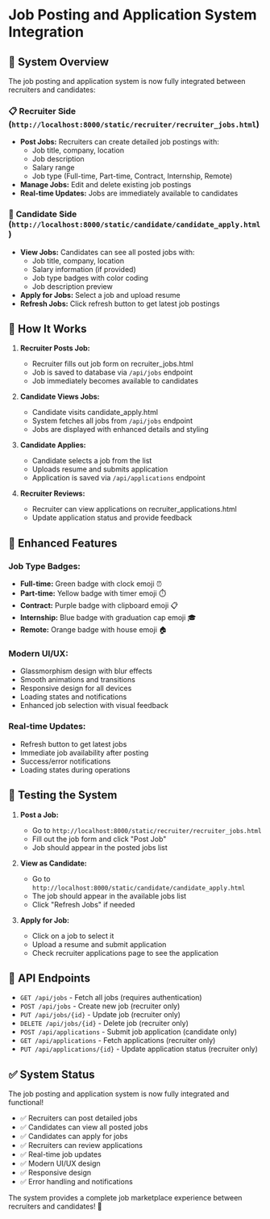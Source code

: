# Job Posting and Application System Integration

## 🔗 **System Overview**

The job posting and application system is now fully integrated between recruiters and candidates:

### 📋 **Recruiter Side** (`http://localhost:8000/static/recruiter/recruiter_jobs.html`)
- **Post Jobs:** Recruiters can create detailed job postings with:
  - Job title, company, location
  - Job description
  - Salary range
  - Job type (Full-time, Part-time, Contract, Internship, Remote)
- **Manage Jobs:** Edit and delete existing job postings
- **Real-time Updates:** Jobs are immediately available to candidates

### 👤 **Candidate Side** (`http://localhost:8000/static/candidate/candidate_apply.html`)
- **View Jobs:** Candidates can see all posted jobs with:
  - Job title, company, location
  - Salary information (if provided)
  - Job type badges with color coding
  - Job description preview
- **Apply for Jobs:** Select a job and upload resume
- **Refresh Jobs:** Click refresh button to get latest job postings

## 🔄 **How It Works**

1. **Recruiter Posts Job:**
   - Recruiter fills out job form on recruiter_jobs.html
   - Job is saved to database via `/api/jobs` endpoint
   - Job immediately becomes available to candidates

2. **Candidate Views Jobs:**
   - Candidate visits candidate_apply.html
   - System fetches all jobs from `/api/jobs` endpoint
   - Jobs are displayed with enhanced details and styling

3. **Candidate Applies:**
   - Candidate selects a job from the list
   - Uploads resume and submits application
   - Application is saved via `/api/applications` endpoint

4. **Recruiter Reviews:**
   - Recruiter can view applications on recruiter_applications.html
   - Update application status and provide feedback

## 🎨 **Enhanced Features**

### **Job Type Badges:**
- **Full-time:** Green badge with clock emoji ⏰
- **Part-time:** Yellow badge with timer emoji ⏱️
- **Contract:** Purple badge with clipboard emoji 📋
- **Internship:** Blue badge with graduation cap emoji 🎓
- **Remote:** Orange badge with house emoji 🏠

### **Modern UI/UX:**
- Glassmorphism design with blur effects
- Smooth animations and transitions
- Responsive design for all devices
- Loading states and notifications
- Enhanced job selection with visual feedback

### **Real-time Updates:**
- Refresh button to get latest jobs
- Immediate job availability after posting
- Success/error notifications
- Loading states during operations

## 🚀 **Testing the System**

1. **Post a Job:**
   - Go to `http://localhost:8000/static/recruiter/recruiter_jobs.html`
   - Fill out the job form and click "Post Job"
   - Job should appear in the posted jobs list

2. **View as Candidate:**
   - Go to `http://localhost:8000/static/candidate/candidate_apply.html`
   - The job should appear in the available jobs list
   - Click "Refresh Jobs" if needed

3. **Apply for Job:**
   - Click on a job to select it
   - Upload a resume and submit application
   - Check recruiter applications page to see the application

## 🔧 **API Endpoints**

- `GET /api/jobs` - Fetch all jobs (requires authentication)
- `POST /api/jobs` - Create new job (recruiter only)
- `PUT /api/jobs/{id}` - Update job (recruiter only)
- `DELETE /api/jobs/{id}` - Delete job (recruiter only)
- `POST /api/applications` - Submit job application (candidate only)
- `GET /api/applications` - Fetch applications (recruiter only)
- `PUT /api/applications/{id}` - Update application status (recruiter only)

## ✅ **System Status**

The job posting and application system is now fully integrated and functional! 

- ✅ Recruiters can post detailed jobs
- ✅ Candidates can view all posted jobs
- ✅ Candidates can apply for jobs
- ✅ Recruiters can review applications
- ✅ Real-time job updates
- ✅ Modern UI/UX design
- ✅ Responsive design
- ✅ Error handling and notifications

The system provides a complete job marketplace experience between recruiters and candidates! 🎉

